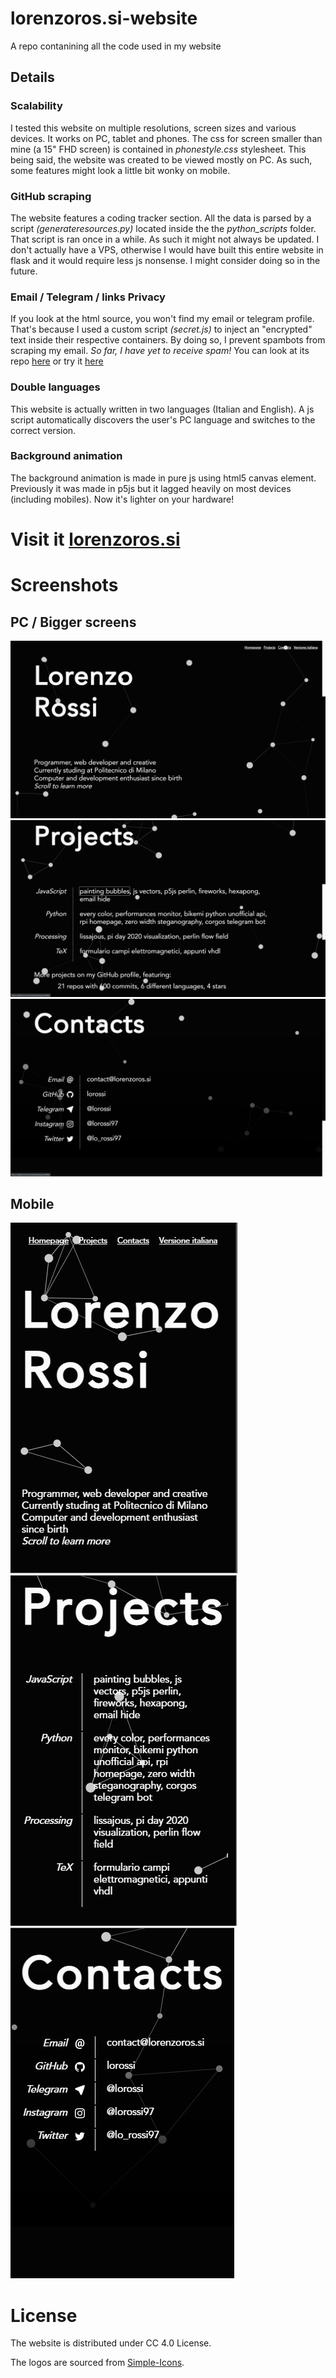 # lorenzoros.si-website
A repo contanining all the code used in my website

## Details

### Scalability
I tested this website on multiple resolutions, screen sizes and various devices. It works on PC, tablet and phones. The css for screen smaller than mine (a 15" FHD screen) is contained in *phonestyle.css* stylesheet.
This being said, the website was created to be viewed mostly on PC. As such, some features might look a little bit wonky on mobile.

### GitHub scraping
The website features a coding tracker section. All the data is parsed by a script *(generateresources.py)* located inside the the *python_scripts* folder. That script is ran once in a while. As such it might not always be updated.
I don't actually have a VPS, otherwise I would have built this entire website in flask and it would require less js nonsense. I might consider doing so in the future.

### Email / Telegram / links Privacy
If you look at the html source, you won't find my email or telegram profile. That's because I used a custom script *(secret.js)* to inject an "encrypted" text inside their respective containers. By doing so, I prevent spambots from scraping my email. *So far, I have yet to receive spam!*
You can look at its repo [here](https://github.com/lorossi/email-hide) or try it [here](https://lorossi.github.io/email-hide/)

### Double languages
This website is actually written in two languages (Italian and English). A js script automatically discovers the user's PC language and switches to the correct version.

### Background animation
The background animation is made in pure js using html5 canvas element. Previously it was made in p5js but it lagged heavily on most devices (including mobiles). Now it's lighter on your hardware!

# Visit it [lorenzoros.si](https://www.lorenzoros.si)

# Screenshots

## PC / Bigger screens
![page 1](https://github.com/lorossi/lorenzoros.si-website/blob/master/screenshots/page1-pc.png?raw=true)
![page 2](https://github.com/lorossi/lorenzoros.si-website/blob/master/screenshots/page2-pc.png?raw=true)
![page 3](https://github.com/lorossi/lorenzoros.si-website/blob/master/screenshots/page3-pc.png?raw=true)

## Mobile
![page 1](https://github.com/lorossi/lorenzoros.si-website/blob/master/screenshots/page1-mobile.png?raw=true)
![page 2](https://github.com/lorossi/lorenzoros.si-website/blob/master/screenshots/page2-mobile.png?raw=true)
![page 3](https://github.com/lorossi/lorenzoros.si-website/blob/master/screenshots/page3-mobile.png?raw=true)

# License
The website is distributed under CC 4.0 License.

The logos are sourced from [Simple-Icons](https://github.com/simple-icons/simple-icons).
